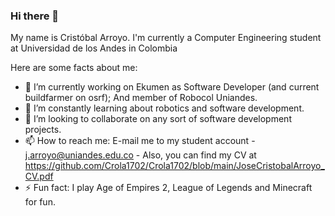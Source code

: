 ### Hi there 👋

My name is Cristóbal Arroyo.
I'm currently a Computer Engineering student at Universidad de los Andes in Colombia

Here are some facts about me:

- 🔭 I’m currently working on Ekumen as Software Developer (and current buildfarmer on osrf); And member of Robocol Uniandes.
- 🌱 I’m constantly learning about robotics and software development.
- 👯 I’m looking to collaborate on any sort of software development projects.
- 📫 How to reach me: E-mail me to my student account - j.arroyo@uniandes.edu.co - Also, you can find my CV at https://github.com/Crola1702/Crola1702/blob/main/JoseCristobalArroyo_CV.pdf
- ⚡ Fun fact: I play Age of Empires 2, League of Legends and Minecraft for fun.
